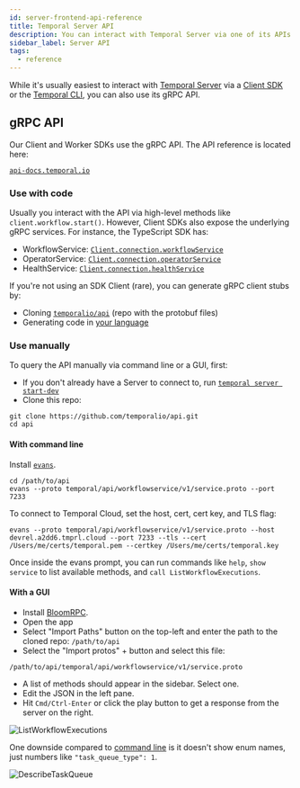 ```yaml
---
id: server-frontend-api-reference
title: Temporal Server API
description: You can interact with Temporal Server via one of its APIs.
sidebar_label: Server API
tags:
  - reference
---
```


While it's usually easiest to interact with [Temporal Server](/concepts/what-is-the-temporal-server) via a [Client SDK](/concepts/what-is-a-temporal-client) or the [Temporal CLI](https://docs.temporal.io/cli), you can also use its gRPC API.

## gRPC API

Our Client and Worker SDKs use the gRPC API. The API reference is located here:

[`api-docs.temporal.io`](https://api-docs.temporal.io/)

### Use with code

Usually you interact with the API via high-level methods like `client.workflow.start()`. However, Client SDKs also expose the underlying gRPC services. For instance, the TypeScript SDK has:

- WorkflowService: [`Client.connection.workflowService`](https://typescript.temporal.io/api/classes/client.Connection#workflowservice)
- OperatorService: [`Client.connection.operatorService`](https://typescript.temporal.io/api/classes/client.Connection/#operatorservice)
- HealthService: [`Client.connection.healthService`](https://typescript.temporal.io/api/classes/client.Connection/#healthservice)

If you're not using an SDK Client (rare), you can generate gRPC client stubs by:

- Cloning [`temporalio/api`](https://github.com/temporalio/api) (repo with the protobuf files)
- Generating code in [your language](https://grpc.io/docs/languages/)

### Use manually

To query the API manually via command line or a GUI, first:

- If you don't already have a Server to connect to, run [`temporal server start-dev`](/cli/server#start-dev)
- Clone this repo:

```shell
git clone https://github.com/temporalio/api.git
cd api
```

#### With command line

Install [`evans`](https://github.com/ktr0731/evans#installation).

```shell
cd /path/to/api
evans --proto temporal/api/workflowservice/v1/service.proto --port 7233
```

To connect to Temporal Cloud, set the host, cert, cert key, and TLS flag:

```shell
evans --proto temporal/api/workflowservice/v1/service.proto --host devrel.a2dd6.tmprl.cloud --port 7233 --tls --cert /Users/me/certs/temporal.pem --certkey /Users/me/certs/temporal.key
```

Once inside the evans prompt, you can run commands like `help`, `show service` to list available methods, and `call ListWorkflowExecutions`.

#### With a GUI

- Install [BloomRPC](https://github.com/bloomrpc/bloomrpc#installation).
- Open the app
- Select "Import Paths" button on the top-left and enter the path to the cloned repo: `/path/to/api`
- Select the "Import protos" + button and select this file:

```shell
/path/to/api/temporal/api/workflowservice/v1/service.proto
```

- A list of methods should appear in the sidebar. Select one.
- Edit the JSON in the left pane.
- Hit `Cmd/Ctrl-Enter` or click the play button to get a response from the server on the right.

![ListWorkflowExecutions](/img/ListWorkflowExecutions.png)

One downside compared to [command line](#with-command-line) is it doesn't show enum names, just numbers like `"task_queue_type": 1`.

![DescribeTaskQueue](/img/DescribeTaskQueue.png)

<!--
TODO redo this section when we publish a stable HTTP API

## HTTP API

The Web UI uses [`temporalio/ui-server`](https://github.com/temporalio/ui-server), an HTTP proxy for the gRPC API.

:::caution

As soon as [this HTTP API proposal](https://github.com/temporalio/proposals/pull/79) is implemented, it will be the recommended HTTP API, at which point the `ui-server` API may be discontinued. Further, `ui-server` was designed for use in the UI, and may make breaking changes.

:::

To view the API docs, run [`temporal server start-dev`](/cli/#starting-the-temporal-server) and open:

[`localhost:8233/openapi/`](http://localhost:8233/openapi/)

To make a request, run:

```sh
$ curl localhost:8233/api/v1/namespaces/default/workflows

{
  "executions": [
    {
      "execution": {
        "workflowId": "workflow-_homozdkzYWLRpX6Rfou5",
        "runId": "c981cb26-baa4-4af8-ac5f-866451d3f83c"
      },
      "type": {
        "name": "example"
      },
      "startTime": ...
    },
    ...
  ],
  "nextPageToken": null
}
``` -->
